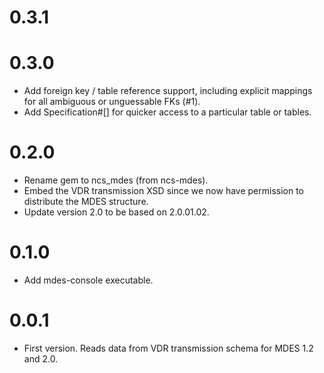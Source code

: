 0.3.1
=====

0.3.0
=====

- Add foreign key / table reference support, including explicit
  mappings for all ambiguous or unguessable FKs (#1).
- Add Specification#[] for quicker access to a particular table or
  tables.

0.2.0
=====

- Rename gem to ncs_mdes (from ncs-mdes).
- Embed the VDR transmission XSD since we now have permission to
  distribute the MDES structure.
- Update version 2.0 to be based on 2.0.01.02.

0.1.0
=====

- Add mdes-console executable.

0.0.1
=====

- First version. Reads data from VDR transmission schema for MDES 1.2
  and 2.0.
